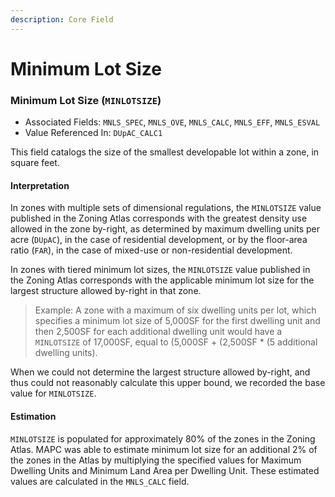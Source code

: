 ```yaml
---
description: Core Field
---
```


# Minimum Lot Size

### Minimum Lot Size \(`MINLOTSIZE`\) 

* Associated Fields: `MNLS_SPEC`, `MNLS_OVE`, `MNLS_CALC`, `MNLS_EFF`, `MNLS_ESVAL` 
* Value Referenced In: `DUpAC_CALC1` 

This field catalogs the size of the smallest developable lot within a zone, in square feet. 

#### Interpretation

In zones with multiple sets of dimensional regulations, the `MINLOTSIZE` value published in the Zoning Atlas corresponds with the greatest density use allowed in the zone by-right, as determined by maximum dwelling units per acre \(`DUpAC`\), in the case of residential development, or by the floor-area ratio \(`FAR`\), in the case of mixed-use or non-residential development.  

In zones with tiered minimum lot sizes, the `MINLOTSIZE` value published in the Zoning Atlas corresponds with the applicable minimum lot size for the largest structure allowed by-right in that zone.

> Example: A zone with a maximum of six dwelling units per lot, which specifies a minimum lot size of 5,000SF for the first dwelling unit and then 2,500SF for each additional dwelling unit would have a `MINLOTSIZE` of 17,000SF, equal to \(5,000SF + \(2,500SF \* \(5 additional dwelling units\).

When we could not determine the largest structure allowed by-right, and thus could not reasonably calculate this upper bound, we recorded the base value for `MINLOTSIZE`.  

#### Estimation

`MINLOTSIZE` is populated for approximately 80% of the zones in the Zoning Atlas. MAPC was able to estimate minimum lot size for an additional 2% of the zones in the Atlas by multiplying the specified values for Maximum Dwelling Units and Minimum Land Area per Dwelling Unit. These estimated values are calculated in the `MNLS_CALC` field.

